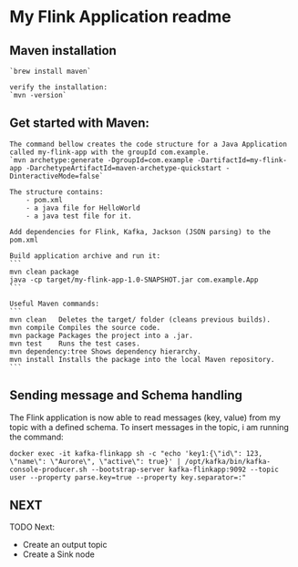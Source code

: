 # My Flink Application readme

## Maven installation
    `brew install maven`

    verify the installation:
    `mvn -version`

## Get started with Maven:
    The command bellow creates the code structure for a Java Application called my-flink-app with the groupId com.example. 
    `mvn archetype:generate -DgroupId=com.example -DartifactId=my-flink-app -DarchetypeArtifactId=maven-archetype-quickstart -DinteractiveMode=false` 

    The structure contains:
        - pom.xml
        - a java file for HelloWorld
        - a java test file for it. 

    Add dependencies for Flink, Kafka, Jackson (JSON parsing) to the pom.xml

    Build application archive and run it:
    ```
    mvn clean package
    java -cp target/my-flink-app-1.0-SNAPSHOT.jar com.example.App
    ```

    Useful Maven commands:
    ```
    mvn clean	Deletes the target/ folder (cleans previous builds).
    mvn compile	Compiles the source code.
    mvn package	Packages the project into a .jar.
    mvn test	Runs the test cases.
    mvn dependency:tree	Shows dependency hierarchy.
    mvn install	Installs the package into the local Maven repository.
    ```

## Sending message and Schema handling
The Flink application is now able to read messages (key, value) from my topic with a defined schema. 
To insert messages in the topic, i am running the command:
```
docker exec -it kafka-flinkapp sh -c "echo 'key1:{\"id\": 123, \"name\": \"Aurore\", \"active\": true}' | /opt/kafka/bin/kafka-console-producer.sh --bootstrap-server kafka-flinkapp:9092 --topic user --property parse.key=true --property key.separator=:"
```

## NEXT
TODO Next:
- Create an output topic
- Create a Sink node

